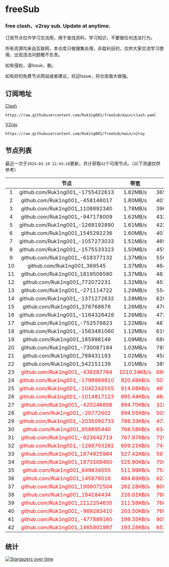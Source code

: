 # freeSub
### free clash、v2ray sub. Update at anytime.

订阅节点仅作学习交流用，用于查找资料，学习知识，不要做任何违法行为。

所有资源均来自互联网，本仓库只做搜集处理，非盈利目的，仅供大家交流学习使用，出现违法问题概不负责。

如有侵权，请Issue，删。

如有好的免费节点网站或者建议，欢迎Issue，将仓库做大做强。

## 订阅地址
[Clash](https://raw.githubusercontent.com/Ruk1ng001/freeSub/main/clash.yaml)
```
https://raw.githubusercontent.com/Ruk1ng001/freeSub/main/clash.yaml
```
[V2ray](https://raw.githubusercontent.com/Ruk1ng001/freeSub/main/v2ray)
```
https://raw.githubusercontent.com/Ruk1ng001/freeSub/main/v2ray
```

## 节点列表

最近一次于`2024-03-10 12:43:18`更新，共计获取`42`个可用节点。（以下测速仅供参考）

|  | 节点 | 带宽 | 延迟 |
|:-:|:--:|:--:|:--:|
 | 1 | github.com/Ruk1ng001_-1755422613 | 1.82MB/s | 365.00ms |
 | 2 | github.com/Ruk1ng001_-458146017 | 1.80MB/s | 401.00ms |
 | 3 | github.com/Ruk1ng001_1108892340 | 1.78MB/s | 396.00ms |
 | 4 | github.com/Ruk1ng001_-947178009 | 1.62MB/s | 432.00ms |
 | 5 | github.com/Ruk1ng001_-1268192890 | 1.61MB/s | 422.00ms |
 | 6 | github.com/Ruk1ng001_1545292236 | 1.60MB/s | 407.00ms |
 | 7 | github.com/Ruk1ng001_-1057273033 | 1.51MB/s | 469.00ms |
 | 8 | github.com/Ruk1ng001_-1575533323 | 1.50MB/s | 455.00ms |
 | 9 | github.com/Ruk1ng001_-618377132 | 1.37MB/s | 550.00ms |
 | 10 | github.com/Ruk1ng001_369545 | 1.37MB/s | 464.00ms |
 | 11 | github.com/Ruk1ng001_1819508580 | 1.37MB/s | 481.00ms |
 | 12 | github.com/Ruk1ng001_772072231 | 1.32MB/s | 451.00ms |
 | 13 | github.com/Ruk1ng001_-271114722 | 1.29MB/s | 554.00ms |
 | 14 | github.com/Ruk1ng001_-1371272632 | 1.28MB/s | 626.00ms |
 | 15 | github.com/Ruk1ng001_376768676 | 1.26MB/s | 476.00ms |
 | 16 | github.com/Ruk1ng001_-1164326428 | 1.26MB/s | 472.00ms |
 | 17 | github.com/Ruk1ng001_-752576823 | 1.22MB/s | 487.00ms |
 | 18 | github.com/Ruk1ng001_-1563481060 | 1.12MB/s | 619.00ms |
 | 19 | github.com/Ruk1ng001_185998149 | 1.09MB/s | 688.00ms |
 | 20 | github.com/Ruk1ng001_-730087184 | 1.03MB/s | 785.00ms |
 | 21 | github.com/Ruk1ng001_788431193 | 1.02MB/s | 458.00ms |
 | 22 | github.com/Ruk1ng001_542151139 | 1.01MB/s | 385.00ms |
 | 23 | <font color=red>github.com/Ruk1ng001_-439287764</font> | <font color=red>1010.34KB/s</font> | <font color=red>690.00ms</font> |
 | 24 | <font color=red>github.com/Ruk1ng001_-1798988810</font> | <font color=red>920.48KB/s</font> | <font color=red>501.00ms</font> |
 | 25 | <font color=red>github.com/Ruk1ng001_-1042242555</font> | <font color=red>914.08KB/s</font> | <font color=red>497.00ms</font> |
 | 26 | <font color=red>github.com/Ruk1ng001_-1014817123</font> | <font color=red>895.44KB/s</font> | <font color=red>484.00ms</font> |
 | 27 | <font color=red>github.com/Ruk1ng001_-420246608</font> | <font color=red>894.70KB/s</font> | <font color=red>318.00ms</font> |
 | 28 | <font color=red>github.com/Ruk1ng001_-20772602</font> | <font color=red>894.55KB/s</font> | <font color=red>505.00ms</font> |
 | 29 | <font color=red>github.com/Ruk1ng001_-2035092733</font> | <font color=red>798.33KB/s</font> | <font color=red>473.00ms</font> |
 | 30 | <font color=red>github.com/Ruk1ng001_858895440</font> | <font color=red>768.58KB/s</font> | <font color=red>634.00ms</font> |
 | 31 | <font color=red>github.com/Ruk1ng001_-823642719</font> | <font color=red>767.97KB/s</font> | <font color=red>729.00ms</font> |
 | 32 | <font color=red>github.com/Ruk1ng001_-1299703282</font> | <font color=red>609.21KB/s</font> | <font color=red>743.00ms</font> |
 | 33 | <font color=red>github.com/Ruk1ng001_1874925964</font> | <font color=red>527.42KB/s</font> | <font color=red>597.00ms</font> |
 | 34 | <font color=red>github.com/Ruk1ng001_1873109400</font> | <font color=red>525.90KB/s</font> | <font color=red>709.00ms</font> |
 | 35 | <font color=red>github.com/Ruk1ng001_849934055</font> | <font color=red>511.99KB/s</font> | <font color=red>752.00ms</font> |
 | 36 | <font color=red>github.com/Ruk1ng001_145878016</font> | <font color=red>484.69KB/s</font> | <font color=red>823.00ms</font> |
 | 37 | <font color=red>github.com/Ruk1ng001_1909072504</font> | <font color=red>262.28KB/s</font> | <font color=red>800.00ms</font> |
 | 38 | <font color=red>github.com/Ruk1ng001_194184434</font> | <font color=red>226.01KB/s</font> | <font color=red>760.00ms</font> |
 | 39 | <font color=red>github.com/Ruk1ng001_2112254635</font> | <font color=red>211.58KB/s</font> | <font color=red>766.00ms</font> |
 | 40 | <font color=red>github.com/Ruk1ng001_-969283410</font> | <font color=red>203.50KB/s</font> | <font color=red>768.00ms</font> |
 | 41 | <font color=red>github.com/Ruk1ng001_-477889160</font> | <font color=red>199.35KB/s</font> | <font color=red>905.00ms</font> |
 | 42 | <font color=red>github.com/Ruk1ng001_1465801997</font> | <font color=red>193.28KB/s</font> | <font color=red>652.00ms</font> |


## 统计

[![Stargazers over time](https://starchart.cc/Ruk1ng001/freeSub.svg)](https://starchart.cc/Ruk1ng001/freeSub)